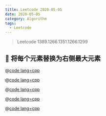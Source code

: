 ```yaml
---
title: Leetcode 2020-05-05
date: 2020-05-05
category: Algorithm
tags:
  - Leetcode
---
```


>Leetcode 1389.1266.1351.1266.1299

<!-- more -->

## 📌 将每个元素替换为右侧最大元素

@[code lang=cpp](@/code/leetcode/1299.将每个元素替换为右侧最大元素.cpp/)

@[code lang=cpp](@/code/leetcode/1389.按既定顺序创建目标数组.cpp/)

@[code lang=cpp](@/code/leetcode/1351.统计有序矩阵中的负数.cpp/)

@[code lang=cpp](@/code/leetcode/1365.有多少小于当前数字的数字.cpp/)

@[code lang=cpp](@/code/leetcode/1266.访问所有点的最小时间.cpp/)

